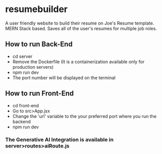# resumebuilder
A user friendly website to build their resume on Joe's Resume template. MERN Stack based. Saves all of the user's resumes for multiple job roles.

## How to run Back-End
<ul>
    <li>cd server</li>
    <li>Remove the Dockerfile (It is a containerization available only for production servers)</li>
    <li>npm run dev</li>
    <li>The port number will be displayed on the terminal</li>
</ul>

## How to run Front-End
<ul>
    <li>cd front-end</li>
    <li>Go to src>App.jsx</li>
    <li>Change the 'url' variable to the your preferred port where you run the backend</li>
    <li>npm run dev</li>
</ul>

### The Generative AI Integration is available in server>routes>aiRoute.js